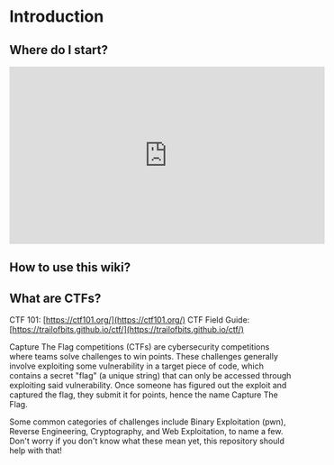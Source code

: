 # Introduction

## Where do I start?

<iframe width="560" height="315" src="https://www.youtube.com/embed/2TofunAI6fU" title="YouTube video player" frameborder="0" allow="accelerometer; autoplay; clipboard-write; encrypted-media; gyroscope; picture-in-picture; web-share" allowfullscreen></iframe>

## How to use this wiki?

## What are CTFs?
CTF 101: [https://ctf101.org/](https://ctf101.org/)
CTF Field Guide: [https://trailofbits.github.io/ctf/](https://trailofbits.github.io/ctf/)

Capture The Flag competitions (CTFs) are cybersecurity competitions where teams solve challenges to win points. These challenges generally involve exploiting some vulnerability in a target piece of code, which contains a secret "flag" (a unique string) that can only be accessed through exploiting said vulnerability. Once someone has figured out the exploit and captured the flag, they submit it for points, hence the name Capture The Flag.

Some common categories of challenges include Binary Exploitation (pwn), Reverse Engineering, Cryptography, and Web Exploitation, to name a few. Don't worry if you don't know what these mean yet, this repository should help with that!